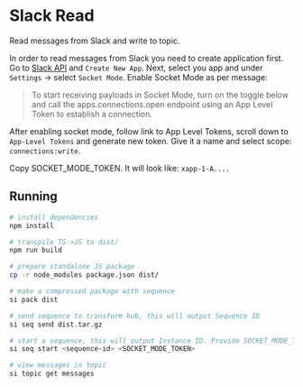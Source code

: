 # Slack Read

Read messages from Slack and write to topic.

In order to read messages from Slack you need to create application first. Go to [Slack API](https://api.slack.com/apps) and `Create New App`.
Next, select you app and under `Settings` -> select `Socket Mode`.
Enable Socket Mode as per message:

> To start receiving payloads in Socket Mode, turn on the toggle below and call the apps.connections.open endpoint using an App Level Token to establish a connection.

After enabling socket mode, follow link to App Level Tokens, scroll down to `App-Level Tokens` and generate new token. Give it a name and select scope: `connections:write`.

Copy SOCKET_MODE_TOKEN. It will look like: `xapp-1-A....`

## Running

```bash
# install dependencies
npm install

# transpile TS->JS to dist/
npm run build

# prepare standalone JS package
cp -r node_modules package.json dist/

# make a compressed package with sequence
si pack dist

# send sequence to transform hub, this will output Sequence ID
si seq send dist.tar.gz

# start a sequence, this will output Instance ID. Provide SOCKET_MODE_TOKEN as the second parameter
si seq start <sequence-id> <SOCKET_MODE_TOKEN>

# view messages in topic
si topic get messages
```
